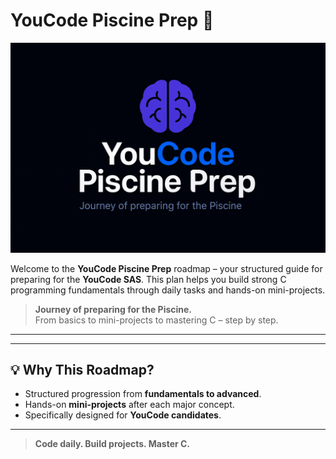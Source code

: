 # YouCode Piscine Prep 🚀

![My Logo](images/youcode.png)


Welcome to the **YouCode Piscine Prep** roadmap – your structured guide for preparing for the **YouCode SAS**. This plan helps you build strong C programming fundamentals through daily tasks and hands-on mini-projects.

> **Journey of preparing for the Piscine.**  
> From basics to mini-projects to mastering C – step by step.

---

---

## 💡 Why This Roadmap?

- Structured progression from **fundamentals to advanced**.
- Hands-on **mini-projects** after each major concept.
- Specifically designed for **YouCode candidates**.

---

> **Code daily. Build projects. Master C.**
